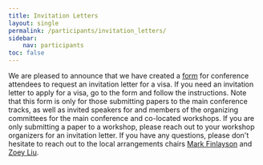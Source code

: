 ```yaml
---
title: Invitation Letters
layout: single
permalink: /participants/invitation_letters/
sidebar:
    nav: participants
toc: false
---
```


We are pleased to announce that we have created a [form](https://forms.office.com/r/rwq33DTqhL) for conference attendees to request an invitation letter for a visa. If you need an invitation letter to apply for a visa, go to the form and follow the instructions. Note that this form is only for those submitting papers to the main conference tracks, as well as invited speakers for and members of the organizing committees for the main conference and co-located workshops. If you are only submitting a paper to a workshop, please reach out to your workshop organizers for an invitation letter. If you have any questions, please don't hesitate to reach out to the local arrangements chairs [Mark Finlayson](mailto:markaf@fiu.edu) and [Zoey Liu](mailto:liu.ying@ufl.edu).
